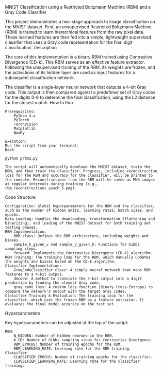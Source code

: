 MNIST Classification using a Restricted Boltzmann Machine (RBM) and a Gray Code Classifier

This project demonstrates a two-stage approach to image classification on the MNIST dataset. First, an unsupervised Restricted Boltzmann Machine (RBM) is trained to learn hierarchical features from the raw pixel data. These learned features are then fed into a simple, lightweight supervised classifier that uses a Gray code representation for the final digit classification.
Description

The core of this implementation is a binary RBM trained using Contrastive Divergence (CD-k). This RBM serves as an effective feature extractor. Following the unsupervised training of the RBM, its weights are frozen, and the activations of its hidden layer are used as input features for a subsequent classification network.

The classifier is a single-layer neural network that outputs a 4-bit Gray code. This output is then compared against a predefined set of Gray codes for the digits 0-9 to determine the final classification, using the L2 distance for the closest match.
How to Run

    Prerequisites:
        Python 3.x
        PyTorch
        TorchVision
        Matplotlib
        NumPy

    Execution:
    Run the script from your terminal:
    Bash

    python prbm2.py

    The script will automatically download the MNIST dataset, train the RBM, and then train the classifier. Progress, including reconstruction loss for the RBM and accuracy for the classifier, will be printed to the console. Reconstructions from the RBM will be saved as PNG images at regular intervals during training (e.g., rbm_reconstructions_epoch_5.png).

Code Structure

    Configuration: Global hyperparameters for the RBM and the classifier, such as the number of hidden units, learning rates, batch sizes, and epochs.
    Data Loading: Handles the downloading, transformation (flattening and binarizing), and loading of the MNIST dataset for both training and testing phases.
    RBM Implementation:
        RBM class: Defines the RBM architecture, including weights and biases.
        sample_h_given_v and sample_v_given_h: Functions for Gibbs sampling steps.
        forward: Implements the Contrastive Divergence (CD-k) algorithm.
    RBM Training: The training loop for the RBM, which manually updates the weights and biases based on the CD-k algorithm.
    Classifier Implementation:
        GrayCodeClassifier class: A simple neural network that maps RBM features to a 4-bit output.
        decode: A method to translate the 4-bit output into a digit prediction by finding the closest Gray code.
        gray_code_loss: A custom loss function (Binary Cross-Entropy) to compare the network's output with the target Gray codes.
    Classifier Training & Evaluation: The training loop for the classifier, which uses the frozen RBM as a feature extractor. It evaluates the final model accuracy on the test set.

Hyperparameters

Key hyperparameters can be adjusted at the top of the script:

    RBM:
        N_HIDDEN: Number of hidden neurons in the RBM.
        K_CD: Number of Gibbs sampling steps for Contrastive Divergence.
        RBM_EPOCHS: Number of training epochs for the RBM.
        RBM_LEARNING_RATE: Learning rate for the RBM training.
    Classifier:
        CLASSIFIER_EPOCHS: Number of training epochs for the classifier.
        CLASSIFIER_LEARNING_RATE: Learning rate for the classifier training.
